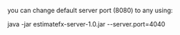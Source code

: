 you can change default server port (8080) to any using:

java -jar estimatefx-server-1.0.jar --server.port=4040